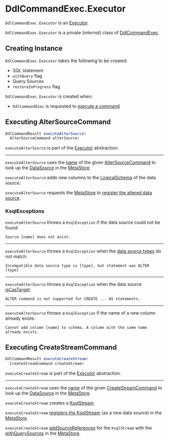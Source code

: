 # DdlCommandExec.Executor

`DdlCommandExec.Executor` is an [Executor](Executor.md).

`DdlCommandExec.Executor` is a private (_internal_) class of [DdlCommandExec](DdlCommandExec.md).

## Creating Instance

`DdlCommandExec.Executor` takes the following to be created:

* <span id="sql"> SQL statement
* <span id="withQuery"> `withQuery` flag
* <span id="withQuerySources"> Query Sources
* <span id="restoreInProgress"> `restoreInProgress` flag

`DdlCommandExec.Executor` is created when:

* `DdlCommandExec` is requested to [execute a command](DdlCommandExec.md#execute)

## <span id="executeAlterSource"> Executing AlterSourceCommand

```java
DdlCommandResult executeAlterSource(
  AlterSourceCommand alterSource)
```

`executeAlterSource` is part of the [Executor](Executor.md#executeAlterSource) abstraction.

---

`executeAlterSource` uses the [name](AlterSourceCommand.md#getSourceName) of the given [AlterSourceCommand](AlterSourceCommand.md) to look up the [DataSource](DataSource.md) in the [MetaStore](DdlCommandExec.md#metaStore).

`executeAlterSource` adds new columns to the [LogicalSchema](DataSource.md#getSchema) of the data source.

`executeAlterSource` requests the [MetaStore](DdlCommandExec.md#metaStore) to [register the altered data source](MutableMetaStore.md#putSource).

### <span id="executeAlterSource-KsqlException"> KsqlExceptions

`executeAlterSource` throws a `KsqlException` if the data source could not be found:

```text
Source [name] does not exist.
```

---

`executeAlterSource` throws a `KsqlException` when the [data source types](DataSource.md#DataSourceType) do not match:

```text
Incompatible data source type is [type], but statement was ALTER [type]
```

---

`executeAlterSource` throws a `KsqlException` when the data source [isCasTarget](DataSource.md#isCasTarget):

```text
ALTER command is not supported for CREATE ... AS statements.
```

---

`executeAlterSource` throws a `KsqlException` if the name of a new column already exists:

```text
Cannot add column [name] to schema. A column with the same name already exists.
```

## <span id="executeCreateStream"> Executing CreateStreamCommand

```java
DdlCommandResult executeCreateStream(
  CreateStreamCommand createStream)
```

`executeCreateStream` is part of the [Executor](Executor.md#executeCreateStream) abstraction.

---

`executeCreateStream` uses the [name](CreateSourceCommand.md#getSourceName) of the given [CreateStreamCommand](CreateStreamCommand.md) to look up the [DataSource](DataSource.md) in the [MetaStore](DdlCommandExec.md#metaStore).

`executeCreateStream` creates a [KsqlStream](KsqlStream.md).

`executeCreateStream` [registers the KsqlStream](MutableMetaStore.md#putSource) (as a new data source) in the [MetaStore](DdlCommandExec.md#metaStore).

`executeCreateStream` [addSourceReferences](MutableMetaStore.md#addSourceReferences) for the `KsqlStream` with the [withQuerySources](#withQuerySources) in the [MetaStore](DdlCommandExec.md#metaStore).
